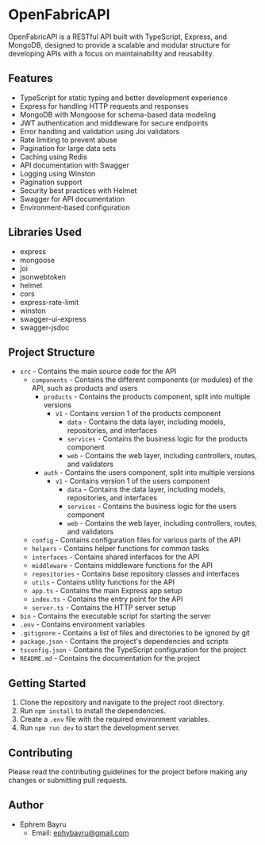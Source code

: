 # OpenFabricAPI

OpenFabricAPI is a RESTful API built with TypeScript, Express, and MongoDB, designed to provide a scalable and modular structure for developing APIs with a focus on maintainability and reusability.

## Features

- TypeScript for static typing and better development experience
- Express for handling HTTP requests and responses
- MongoDB with Mongoose for schema-based data modeling
- JWT authentication and middleware for secure endpoints
- Error handling and validation using Joi validators
- Rate limiting to prevent abuse
- Pagination for large data sets
- Caching using Redis
- API documentation with Swagger
- Logging using Winston
- Pagination support
- Security best practices with Helmet
- Swagger for API documentation
- Environment-based configuration

## Libraries Used

- express
- mongoose
- joi
- jsonwebtoken
- helmet
- cors
- express-rate-limit
- winston
- swagger-ui-express
- swagger-jsdoc

## Project Structure

- `src` - Contains the main source code for the API
  - `components` - Contains the different components (or modules) of the API, such as products and users
    - `products` - Contains the products component, split into multiple versions
      - `v1` - Contains version 1 of the products component
        - `data` - Contains the data layer, including models, repositories, and interfaces
        - `services` - Contains the business logic for the products component
        - `web` - Contains the web layer, including controllers, routes, and validators
    - `auth` - Contains the users component, split into multiple versions
      - `v1` - Contains version 1 of the users component
        - `data` - Contains the data layer, including models, repositories, and interfaces
        - `services` - Contains the business logic for the users component
        - `web` - Contains the web layer, including controllers, routes, and validators
  - `config` - Contains configuration files for various parts of the API
  - `helpers` - Contains helper functions for common tasks
  - `interfaces` - Contains shared interfaces for the API
  - `middleware` - Contains middleware functions for the API
  - `repositories` - Contains base repository classes and interfaces
  - `utils` - Contains utility functions for the API
  - `app.ts` - Contains the main Express app setup
  - `index.ts` - Contains the entry point for the API
  - `server.ts` - Contains the HTTP server setup
- `bin` - Contains the executable script for starting the server
- `.env` - Contains environment variables
- `.gitignore` - Contains a list of files and directories to be ignored by git
- `package.json` - Contains the project's dependencies and scripts
- `tsconfig.json` - Contains the TypeScript configuration for the project
- `README.md` - Contains the documentation for the project

## Getting Started

1. Clone the repository and navigate to the project root directory.
2. Run `npm install` to install the dependencies.
3. Create a `.env` file with the required environment variables.
4. Run `npm run dev` to start the development server.

## Contributing

Please read the contributing guidelines for the project before making any changes or submitting pull requests.

## Author

- Ephrem Bayru
  - Email: ephybayru@gmail.com
